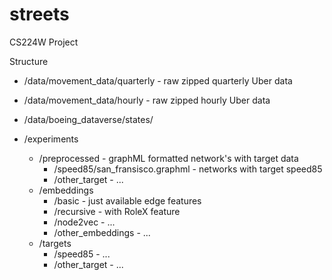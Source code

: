# streets
CS224W Project

Structure
- /data/movement_data/quarterly - raw zipped quarterly Uber data
- /data/movement_data/hourly - raw zipped hourly Uber data
- /data/boeing_dataverse/states/

- /experiments
  - /preprocessed - graphML formatted network's with target data
    - /speed85/san_fransisco.graphml - networks with target speed85
    - /other_target - ...
  - /embeddings
    - /basic - just available edge features
    - /recursive - with RoleX feature
    - /node2vec - ...
    - /other_embeddings - ...
  - /targets
    - /speed85 - ...
    - /other_target - ...
